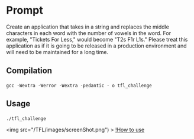 # Prompt

Create an application that takes in a string and replaces the middle characters
in each word with the number of vowels in the word. For example, "Tickets For
Less," would become "T2s F1r L1s." Please treat this application as if it is
going to be released in a production environment and will need to be maintained
for a long time.

## Compilation

`gcc -Wextra -Werror -Wextra -pedantic - o tfl_challenge`

## Usage

`./tfl_challenge`

<img src="/TFL/images/screenShot.png") >
[!How to use](/TFL/images/screenShot.png)
